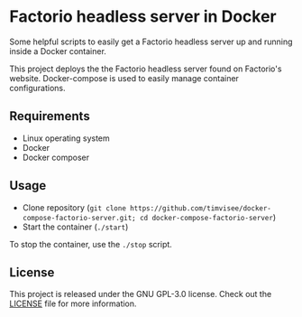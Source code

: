 # Factorio headless server in Docker
Some helpful scripts to easily get a Factorio headless server up and running
inside a Docker container.

This project deploys the the Factorio headless server found on Factorio's website.
Docker-compose is used to easily manage container configurations.

## Requirements
* Linux operating system
* Docker
* Docker composer

## Usage
* Clone repository (`git clone https://github.com/timvisee/docker-compose-factorio-server.git; cd docker-compose-factorio-server`)
* Start the container (`./start`)

To stop the container, use the `./stop` script.

## License
This project is released under the GNU GPL-3.0 license. Check out the [LICENSE](LICENSE) file for more information.
